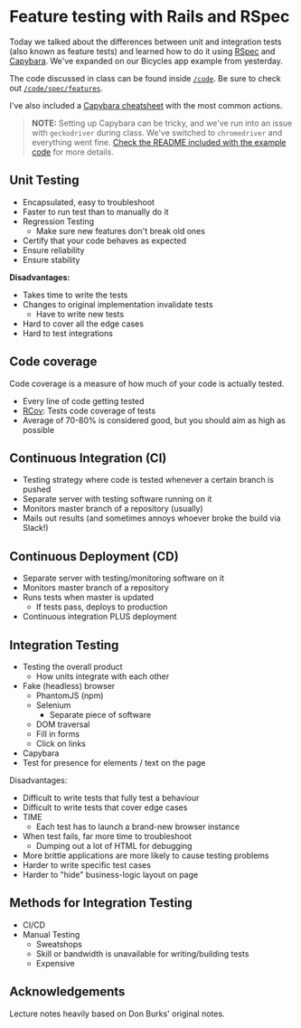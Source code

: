 # Feature testing with Rails and RSpec

Today we talked about the differences between unit and integration tests (also known as feature tests) and learned how to do it using [RSpec](https://relishapp.com/rspec/rspec-rails/docs) and [Capybara](http://cheatrags.com/capybara). We've expanded on our Bicycles app example from yesterday.

The code discussed in class can be found inside [`/code`](code). Be sure to check out [`/code/spec/features`](code/spec/features).

I've also included a [Capybara cheatsheet](capybara_cheatsheet.md) with the most common actions.

> **NOTE:** Setting up Capybara can be tricky, and we've run into an issue with `geckodriver` during class. We've switched to `chromedriver` and everything went fine. [Check the README included with the example code](code/README.md) for more details.

## Unit Testing

- Encapsulated, easy to troubleshoot
- Faster to run test than to manually do it
- Regression Testing
  - Make sure new features don't break old ones
- Certify that your code behaves as expected
- Ensure reliability
- Ensure stability

**Disadvantages:**

- Takes time to write the tests
- Changes to original implementation invalidate tests
  - Have to write new tests
- Hard to cover all the edge cases
- Hard to test integrations

## Code coverage

Code coverage is a measure of how much of your code is actually tested.

- Every line of code getting tested
- [RCov](https://github.com/relevance/rcov): Tests code coverage of tests
- Average of 70-80% is considered good, but you should aim as high as possible

## Continuous Integration (CI)

- Testing strategy where code is tested whenever a certain branch is pushed
- Separate server with testing software running on it
- Monitors master branch of a repository (usually)
- Mails out results (and sometimes annoys whoever broke the build via Slack!)

## Continuous Deployment (CD)

- Separate server with testing/monitoring software on it
- Monitors master branch of a repository
- Runs tests when master is updated
  - If tests pass, deploys to production
- Continuous integration PLUS deployment

## Integration Testing

- Testing the overall product
  - How units integrate with each other
- Fake (headless) browser
  - PhantomJS (npm)
  - Selenium
    - Separate piece of software
  - DOM traversal
  - Fill in forms
  - Click on links
- Capybara
- Test for presence for elements / text on the page

Disadvantages:

- Difficult to write tests that fully test a behaviour
- Difficult to write tests that cover edge cases
- TIME
  - Each test has to launch a brand-new browser instance
- When test fails, far more time to troubleshoot
  - Dumping out a lot of HTML for debugging
- More brittle applications are more likely to cause testing problems
- Harder to write specific test cases
- Harder to "hide" business-logic layout on page

## Methods for Integration Testing

- CI/CD
- Manual Testing
  - Sweatshops
  - Skill or bandwidth is unavailable for writing/building tests
  - Expensive

## Acknowledgements

Lecture notes heavily based on Don Burks' original notes.
